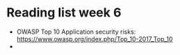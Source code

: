 # Reading list week 6

- OWASP Top 10 Application security risks: https://www.owasp.org/index.php/Top_10-2017_Top_10
- 